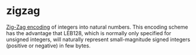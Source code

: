 # zigzag

[Zig-Zag encoding](https://developers.google.com/protocol-buffers/docs/encoding#signed-ints) of integers into natural numbers.
This encoding scheme has the advantage that LEB128, which is normally only specified for unsigned integers, will naturally represent small-magnitude signed integers (positive or negative) in few bytes.
